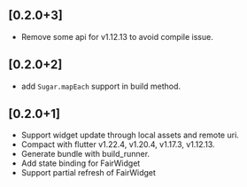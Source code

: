 ## [0.2.0+3]
* Remove some api for v1.12.13 to avoid compile issue.

## [0.2.0+2]
* add `Sugar.mapEach` support in build method.

## [0.2.0+1]
* Support widget update through local assets and remote uri.
* Compact with flutter v1.22.4, v1.20.4, v1.17.3, v1.12.13.
* Generate bundle with build_runner.
* Add state binding for FairWidget
* Support partial refresh of FairWidget